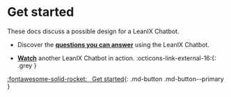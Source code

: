 # Get started 

These docs discuss a possible design for a LeanIX Chatbot. 

- Discover the **[questions you can answer](questions/)** using the LeanIX Chatbot.

- **[Watch](https://www.youtube.com/watch?v=buq0Q-0vdcw&feature=youtu.be)** another LeanIX Chatbot in action. :octicons-link-external-16:{: .grey } 

[:fontawesome-solid-rocket: &nbsp; Get started](questions/){: .md-button .md-button--primary }

